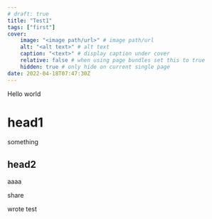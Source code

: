 ```yaml
---
# draft: true
title: "Test1"
tags: ["first"]
cover:
    image: "<image path/url>" # image path/url
    alt: "<alt text>" # alt text
    caption: "<text>" # display caption under cover
    relative: false # when using page bundles set this to true
    hidden: true # only hide on current single page
date: 2022-04-18T07:47:30Z
---
```


Hello world

# head1
something

## head2
aaaa

share

wrote
test